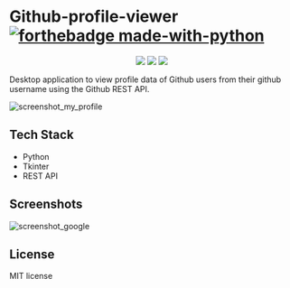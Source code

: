 # Github-profile-viewer  [![forthebadge made-with-python](http://ForTheBadge.com/images/badges/made-with-python.svg)](https://www.python.org/)

<p align="center">
  <img src="https://api.visitorbadge.io/api/visitors?path=https%3A%2F%2Fgithub.com%2Freshmaharidhas%2FGithub-profile-viewer&labelColor=%23000000&countColor=%230000ff&style=plastic&labelStyle=none"/>
  <img src="https://img.shields.io/github/created-at/reshmaharidhas/Github-profile-viewer"/>
  <img src="https://img.shields.io/github/license/reshmaharidhas/Github-profile-viewer"/>
</p>
Desktop application to view profile data of Github users from their github username using the Github REST API.

![screenshot_my_profile](https://github.com/reshmaharidhas/Github-profile-viewer/assets/37250413/7fbd37d4-60a3-4010-ad21-748f87f80a83)

## Tech Stack
- Python
- Tkinter
- REST API

## Screenshots
![screenshot_google](https://github.com/reshmaharidhas/Github-profile-viewer/assets/37250413/659ec57c-631a-4195-95e8-07b5af0296bb)

## License
MIT license
